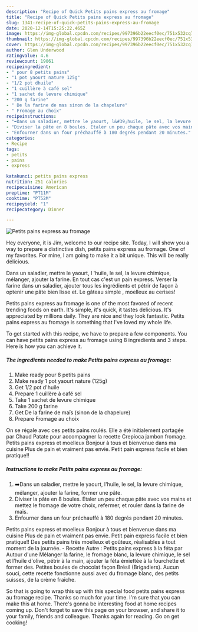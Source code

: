 ```yaml
---
description: "Recipe of Quick Petits pains express au fromage"
title: "Recipe of Quick Petits pains express au fromage"
slug: 1341-recipe-of-quick-petits-pains-express-au-fromage
date: 2020-12-14T15:25:22.465Z
image: https://img-global.cpcdn.com/recipes/997396b22eecf0ec/751x532cq70/petits-pains-express-au-fromage-photo-principale-de-la-recette.jpg
thumbnail: https://img-global.cpcdn.com/recipes/997396b22eecf0ec/751x532cq70/petits-pains-express-au-fromage-photo-principale-de-la-recette.jpg
cover: https://img-global.cpcdn.com/recipes/997396b22eecf0ec/751x532cq70/petits-pains-express-au-fromage-photo-principale-de-la-recette.jpg
author: Glen Underwood
ratingvalue: 4.6
reviewcount: 19061
recipeingredient:
- " pour 8 petits pains"
- "1 pot yaourt nature 125g"
- "1/2 pot dhuile"
- "1 cuillère à café sel"
- "1 sachet de levure chimique"
- "200 g farine"
- " De la farine de mas sinon de la chapelure"
- " Fromage au choix"
recipeinstructions:
- "➡️Dans un saladier, mettre le yaourt, l&#39;huile, le sel, la levure chimique, mélanger, ajouter la farine, former une pâte."
- "Diviser la pâte en 8 boules. Etaler un peu chaque pâte avec vos mains et mettez le fromage de votre choix, refermer, et rouler dans la farine de maïs."
- "Enfourner dans un four préchauffé à 180 degrés pendant 20 minutes."
categories:
- Recipe
tags:
- petits
- pains
- express

katakunci: petits pains express 
nutrition: 251 calories
recipecuisine: American
preptime: "PT11M"
cooktime: "PT52M"
recipeyield: "1"
recipecategory: Dinner

---
```



![Petits pains express au fromage](https://img-global.cpcdn.com/recipes/997396b22eecf0ec/751x532cq70/petits-pains-express-au-fromage-photo-principale-de-la-recette.jpg)

Hey everyone, it is Jim, welcome to our recipe site. Today, I will show you a way to prepare a distinctive dish, petits pains express au fromage. One of my favorites. For mine, I am going to make it a bit unique. This will be really delicious.

Dans un saladier, mettre le yaourt, l &#39;huile, le sel, la levure chimique, mélanger, ajouter la farine. En tout cas c&#39;est un pain express. Verser la farine dans un saladier, ajouter tous les ingrédients et pétrir de façon à optenir une pâte bien lisse et. Le gâteau simple , moelleux au cerises!

Petits pains express au fromage is one of the most favored of recent trending foods on earth. It's simple, it's quick, it tastes delicious. It's appreciated by millions daily. They are nice and they look fantastic. Petits pains express au fromage is something that I've loved my whole life.


To get started with this recipe, we have to prepare a few components. You can have petits pains express au fromage using 8 ingredients and 3 steps. Here is how you can achieve it.

<!--inarticleads1-->

##### The ingredients needed to make Petits pains express au fromage:

1. Make ready  pour 8 petits pains
1. Make ready 1 pot yaourt nature (125g)
1. Get 1/2 pot d&#39;huile
1. Prepare 1 cuillère à café sel
1. Take 1 sachet de levure chimique
1. Take 200 g farine
1. Get  De la farine de maïs (sinon de la chapelure)
1. Prepare  Fromage au choix


On se régale avec ces petits pains roulés. Elle a été initialement partagée par Chaud Patate pour accompagner la recette Crepioca jambon fromage. Petits pains express et moelleux Bonjour à tous et bienvenue dans ma cuisine Plus de pain et vraiment pas envie. Petit pain express facile et bien pratique!! 

<!--inarticleads2-->

##### Instructions to make Petits pains express au fromage:

1. ➡️Dans un saladier, mettre le yaourt, l&#39;huile, le sel, la levure chimique, mélanger, ajouter la farine, former une pâte.
1. Diviser la pâte en 8 boules. Etaler un peu chaque pâte avec vos mains et mettez le fromage de votre choix, refermer, et rouler dans la farine de maïs.
1. Enfourner dans un four préchauffé à 180 degrés pendant 20 minutes.


Petits pains express et moelleux Bonjour à tous et bienvenue dans ma cuisine Plus de pain et vraiment pas envie. Petit pain express facile et bien pratique!! Des petits pains très moelleux et goûteux, réalisables à tout moment de la journée. - Recette Autre : Petits pains express à la féta par Autour d&#39;une Mélanger la farine, le fromage blanc, la levure chimique, le sel et l&#39;huile d&#39;olive, pétrir à la main, ajouter la féta émiettée à la fourchette et former des. Petites boules de chocolat façon Brésil (Brigadiers). Aucun souci, cette recette fonctionne aussi avec du fromage blanc, des petits suisses, de la crème fraîche. 

So that is going to wrap this up with this special food petits pains express au fromage recipe. Thanks so much for your time. I'm sure that you can make this at home. There's gonna be interesting food at home recipes coming up. Don't forget to save this page on your browser, and share it to your family, friends and colleague. Thanks again for reading. Go on get cooking!
